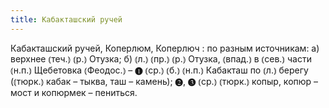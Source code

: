 ```yaml
---
title: Кабакташский ручей
---
```


Кабакташский ручей, Коперлюм, Коперлюч
: по разным источникам: а) верхнее ⦅теч.⦆ ⦅р.⦆ Отузка; б) ⦅л.⦆ ⦅пр.⦆ ⦅р.⦆ Отузка, ⦅впад.⦆ в ⦅сев.⦆ части ⦅н.п.⦆ Щебетовка ⦅Феодос.⦆ – ❶ ⦅ср.⦆ ⦅б.⦆ ⦅н.п.⦆ Кабакташ по ⦅л.⦆ берегу (⦅тюрк.⦆ кабак – тыква, таш – камень); ❷, ❸ ⦅ср.⦆ ⦅тюрк.⦆ копыр, копюр – мост и копюрмек – пениться.
